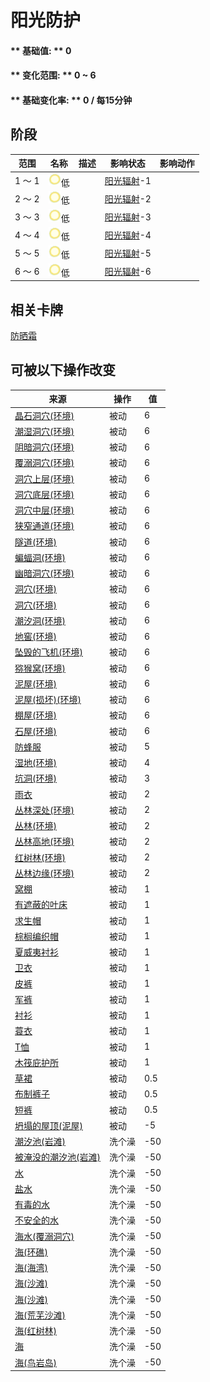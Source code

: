 # 阳光防护  
#### ** 基础值: ** 0   
#### ** 变化范围: ** 0 ~ 6  
#### ** 基础变化率: ** 0 / 每15分钟  
## 阶段  
范围  |  名称  |  描述  |  影响状态  |  影响动作  
----  |  ----  |  ----  |  ----  |  ----  
1 ～ 1  |  <img decoding="async" src="Sprite/SunIcon.png" href="a.md" style="max-width:20px;max-height:20px;">低  |    |  [阳光辐射](SunExposure.md)-1  |    
2 ～ 2  |  <img decoding="async" src="Sprite/SunIcon.png" href="a.md" style="max-width:20px;max-height:20px;">低  |    |  [阳光辐射](SunExposure.md)-2  |    
3 ～ 3  |  <img decoding="async" src="Sprite/SunIcon.png" href="a.md" style="max-width:20px;max-height:20px;">低  |    |  [阳光辐射](SunExposure.md)-3  |    
4 ～ 4  |  <img decoding="async" src="Sprite/SunIcon.png" href="a.md" style="max-width:20px;max-height:20px;">低  |    |  [阳光辐射](SunExposure.md)-4  |    
5 ～ 5  |  <img decoding="async" src="Sprite/SunIcon.png" href="a.md" style="max-width:20px;max-height:20px;">低  |    |  [阳光辐射](SunExposure.md)-5  |    
6 ～ 6  |  <img decoding="async" src="Sprite/SunIcon.png" href="a.md" style="max-width:20px;max-height:20px;">低  |    |  [阳光辐射](SunExposure.md)-6  |    
## 相关卡牌  
[防晒霜](SunScreenApplied.md)  
## 可被以下操作改变  
来源  |  操作  |  值  
----  |  ----  |  ----  
[晶石洞穴(环境)](Env_CrystalChamber.md)  |  被动  |  6  
[潮湿洞穴(环境)](Env_DampChamber.md)  |  被动  |  6  
[阴暗洞穴(环境)](Env_DarkChamber.md)  |  被动  |  6  
[覆溺洞穴(环境)](Env_FloodedChamber.md)  |  被动  |  6  
[洞穴上层(环境)](Env_HighChamber.md)  |  被动  |  6  
[洞穴底层(环境)](Env_LowChamber.md)  |  被动  |  6  
[洞穴中层(环境)](Env_MidChamber.md)  |  被动  |  6  
[狭窄通道(环境)](Env_NarrowTunnel.md)  |  被动  |  6  
[隧道(环境)](Env_Tunnel.md)  |  被动  |  6  
[蝙蝠洞(环境)](Env_CaveBats.md)  |  被动  |  6  
[幽暗洞穴(环境)](Env_CaveDark.md)  |  被动  |  6  
[洞穴(环境)](Env_CaveGrasslands.md)  |  被动  |  6  
[洞穴(环境)](Env_CaveSea.md)  |  被动  |  6  
[潮汐洞(环境)](Env_CaveTidal.md)  |  被动  |  6  
[地窖(环境)](Env_Cellar.md)  |  被动  |  6  
[坠毁的飞机(环境)](Env_CrashedPlane.md)  |  被动  |  6  
[猕猴窝(环境)](Env_MacaqueDen.md)  |  被动  |  6  
[泥屋(环境)](Env_MudHut.md)  |  被动  |  6  
[泥屋(损坏)(环境)](Env_MudHutRuins.md)  |  被动  |  6  
[棚屋(环境)](Env_Shed.md)  |  被动  |  6  
[石屋(环境)](Env_StoneHut.md)  |  被动  |  6  
[防蜂服](BeeSuit.md)  |  被动  |  5  
[湿地(环境)](Env_Wetlands.md)  |  被动  |  4  
[坑洞(环境)](Env_HighlandHole.md)  |  被动  |  3  
[雨衣](Raincoat.md)  |  被动  |  2  
[丛林深处(环境)](Env_DeepJungle.md)  |  被动  |  2  
[丛林(环境)](Env_Jungle.md)  |  被动  |  2  
[丛林高地(环境)](Env_JungleHighlands.md)  |  被动  |  2  
[红树林(环境)](Env_Mangroves.md)  |  被动  |  2  
[丛林边缘(环境)](Env_Outskirts.md)  |  被动  |  2  
[窝棚](Shelter.md)  |  被动  |  1  
[有遮蔽的叶床](ShelteredLeafBed.md)  |  被动  |  1  
[求生帽](HatSurvival.md)  |  被动  |  1  
[棕榈编织帽](HatWoven.md)  |  被动  |  1  
[夏威夷衬衫](HawaiianShirt.md)  |  被动  |  1  
[卫衣](HoodieRetromation.md)  |  被动  |  1  
[皮裤](LeatherPants.md)  |  被动  |  1  
[军裤](MilitaryPants.md)  |  被动  |  1  
[衬衫](ShirtFiber.md)  |  被动  |  1  
[蓑衣](StrawCape.md)  |  被动  |  1  
[T恤](T-Shirt.md)  |  被动  |  1  
[木筏庇护所](RaftShelter.md)  |  被动  |  1  
[草裙](LeafSKirt.md)  |  被动  |  0.5  
[布制裤子](PantsCloth.md)  |  被动  |  0.5  
[短裤](Shorts.md)  |  被动  |  0.5  
[坍塌的屋顶(泥屋)](Dmg_RoofCollapsed.md)  |  被动  |  -5  
[潮汐池(岩滩)](TidePool.md)  |  洗个澡  |  -50  
[被淹没的潮汐池(岩滩)](TidePoolFlooded.md)  |  洗个澡  |  -50  
[水](LQ_Water.md)  |  洗个澡  |  -50  
[盐水](LQ_WaterSalt.md)  |  洗个澡  |  -50  
[有毒的水](LQ_WaterToxic.md)  |  洗个澡  |  -50  
[不安全的水](LQ_WaterUnsafe.md)  |  洗个澡  |  -50  
[海水(覆溺洞穴)](Sea_Cave.md)  |  洗个澡  |  -50  
[海(环礁)](Sea_Atoll.md)  |  洗个澡  |  -50  
[海(海湾)](Sea_Bay.md)  |  洗个澡  |  -50  
[海(沙滩)](Sea_Beach.md)  |  洗个澡  |  -50  
[海(沙滩)](Sea_Cove.md)  |  洗个澡  |  -50  
[海(荒芜沙滩)](Sea_DesolateBeach.md)  |  洗个澡  |  -50  
[海(红树林)](Sea_Mangroves.md)  |  洗个澡  |  -50  
[海](Sea_Raft.md)  |  洗个澡  |  -50  
[海(鸟岩岛)](Sea_Rocks.md)  |  洗个澡  |  -50  
